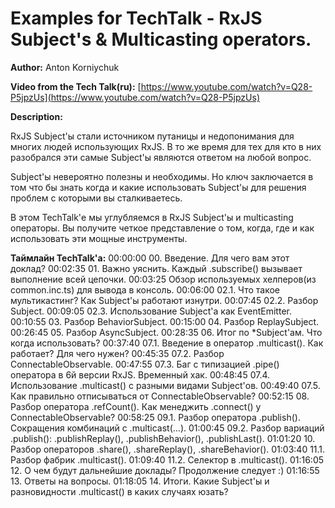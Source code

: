 # Examples for TechTalk - RxJS Subject's & Multicasting operators.

**Author:** Anton Korniychuk 

**Video from the Tech Talk(ru):** [https://www.youtube.com/watch?v=Q28-P5jpzUs](https://www.youtube.com/watch?v=Q28-P5jpzUs)

**Description:**

RxJS Subject'ы стали источником путаницы и недопонимания для многих людей использующих RxJS. В то же время для тех для кто в них разобрался эти самые Subject'ы являются ответом на любой вопрос.

Subject'ы невероятно полезны и необходимы. Но ключ заключается в том что бы знать когда и какие использовать Subject'ы для решения проблем с которыми вы сталкиваетесь.

В этом TechTalk'е мы углубляемся в RxJS Subject'ы и multicasting операторы. Вы получите четкое представление о том, когда, где и как использовать эти мощные инструменты.

**Таймлайн TechTalk'а:**
00:00:00 00. Введение. Для чего вам этот доклад? 
00:02:35 01. Важно уяснить. Каждый .subscribe() вызывает выполнение всей цепочки.
00:03:25 Обзор используемых хелперов(из common.inc.ts) для вывода в консоль.
00:06:00 02.1. Что такое мультикастинг? Как Subject'ы работают изнутри.
00:07:45 02.2. Разбор Subject.
00:09:05 02.3. Использование Subject'а как EventEmitter.
00:10:55 03. Разбор BehaviorSubject.
00:15:00 04. Разбор ReplaySubject.
00:26:45 05. Разбор AsyncSubject.
00:28:35 06. Итог по *Subject'ам. Что когда использовать?
00:37:40 07.1. Введение в оператор .multicast(). Как работает? Для чего нужен?
00:45:35 07.2. Разбор ConnectableObservable.
00:47:55 07.3. Баг с типизацией .pipe() оператора в 6й версии RxJS. Временный хак.
00:48:45 07.4. Использование .multicast() с разными видами Subject'ов.
00:49:40 07.5. Как правильно отписываться от ConnectableObservable?
00:52:15 08. Разбор оператора .refCount(). Как менеджить .connect() у ConnectableObservable?
00:58:25 09.1. Разбор оператора .publish(). Сокращения комбинаций с .multicast(...).
01:00:45 09.2. Разбор вариаций .publish(): .publishReplay(), .publishBehavior(), .publishLast().
01:01:20 10. Разбор операторов .share(), .shareReplay(), .shareBehavior().
01:03:40 11.1. Разбор фабрик .multicast().
01:09:40 11.2. Селектор в .multicast().
01:16:05 12. О чем будут дальнейшие доклады? Продолжение следует :)
01:16:55 13. Ответы на вопросы.
01:18:05 14. Итоги. Какие Subject'ы и разновидности .multicast() в каких случаях юзать?
